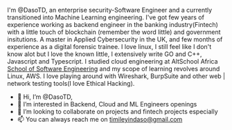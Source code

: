 I'm @DasoTD, an enterprise security-Software Engineer and a currently transitioned into Machine Learning engineering. I've got few years of experience working as backend engineer in the banking industry(Fintech) with a little touch of blockchain (remember the word little) and government insitutions. A master in Applied Cybersecurity in the UK, and few months of experience as a digital forensic trainee.
I love linux, I still feel like I don't know alot but I love the known little, I extensively write GO and C++, Javascript and Typescript. 
I studied cloud engineering at AltSchool Africa <a href="https://altschoolafrica.com/schools/engineering" rel="nofollow">School of Software Engineering</a>  and my scope of learning revolves around Linux, AWS.
I love playing around with Wireshark, BurpSuite and other web | network testing tools(I love Ethical Hacking).
 

- 👋 Hi, I’m @DasoTD, 
- 👀 I’m interested in Backend, Cloud and ML Engineers openings
- 💞️ I’m looking to collaborate on projects and fintech projects especially 
- 📫 You can always reach me on timileyindaso@gmail.com

<!---
DasoTD/DasoTD is a ✨ special ✨ repository because its `README.md` (this file) appears on your GitHub profile.
You can click the Preview link to take a look at your changes.
--->
